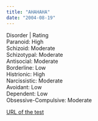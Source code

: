 ```yaml
---
title: "AHAHAHA"
date: "2004-08-19"
---
```


Disorder | Rating  
Paranoid: High  
Schizoid: Moderate  
Schizotypal: Moderate  
Antisocial: Moderate  
Borderline: Low  
Histrionic: High  
Narcissistic: Moderate  
Avoidant: Low  
Dependent: Low  
Obsessive-Compulsive: Moderate  

[URL of the test](http://www.4degreez.com/misc/personality_disorder_test.mv)
